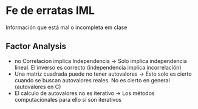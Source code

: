 # Fe de erratas IML

Información que está mal o incompleta em clase

## Factor Analysis

- no Correlacion implica Independencia -> Solo implica independencia lineal. El inverso es correcto (independencia implica incorrelación)
- Una matriz cuadrada puede no tener autovalores -> Esto solo es cierto cuando se buscan autovalores reales. No es cierto en general (autovalores en C)
- El calculo de autovalores no es iterativo -> Los métodos computacionales para ello sí son iterativos